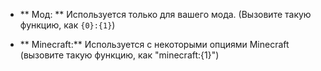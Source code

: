 * ** Мод: ** Используется только для вашего мода. (Вызовите такую функцию, как `{0}:{1}`)

* ** Minecraft:** Используется с некоторыми опциями Minecraft (вызовите такую функцию, как "minecraft:{1}")